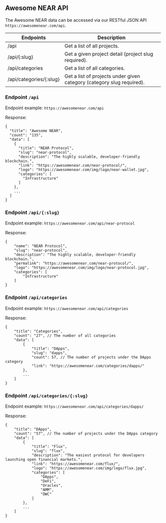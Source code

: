 ## Awesome NEAR API

The Awesome NEAR data can be accessed via our RESTful JSON API `https://awesomenear.com/api`.

| Endpoints                | Description |
| ------------------------ | ------------------------------ |
| /api                     | Get a list of all projects. |
| /api/{:slug}             | Get a given project detail (project slug required). |
| /api/categories          | Get a list of all categories. |
| /api/categories/{:slug}  | Get a list of projects under given category (category slug required). |

### Endpoint `/api`

Endpoint example: `https://awesomenear.com/api`

Response:

```
{
  "title": "Awesome NEAR",
  "count": "135",
  "data": [
    {
      "title": "NEAR Protocol",
      "slug": "near-protocol",
      "description": "The highly scalable, developer-friendly blockchain.",
      "link": "https://awesomenear.com/near-protocol/",
      "logo": "https://awesomenear.com/img/logo/near-wallet.jpg",
      "categories": [
        "Infrastructure"
      ]
    },
    ...
  ]
}
```

### Endpoint `/api/{:slug}`

Endpoint example: `https://awesomenear.com/api/near-protocol`

Response:

```
{
    "name": "NEAR Protocol",
    "slug": "near-protocol",
    "description": "The highly scalable, developer-friendly blockchain.",
    "permalink": "https://awesomenear.com/near-protocol/",
    "logo": "https://awesomenear.com/img/logo/near-protocol.jpg",
    "categories": [
        "Infrastructure"
    ]
}
```

### Endpoint `/api/categories`

Endpoint example: `https://awesomenear.com/api/categories`

Response:

```
{
    "title": "Categories",
    "count": "27", // The number of all categories
    "data": [
        {
            "title": "DApps",
            "slug": "dapps",
            "count": 57, // The number of projects under the DApps category
            "link": "https://awesomenear.com/categories/dapps/"
        },
        ...
    ]
}
```

### Endpoint `/api/categories/{:slug}`

Endpoint example: `https://awesomenear.com/api/categories/dapps/`

Response:

```
{
    "title": "DApps",
    "count": "57", // The number of projects under the DApps category
    "data": [
        {
            "title": "Flux",
            "slug": "flux",
            "description": "The easiest protocol for developers launching open financial markets.",
            "link": "https://awesomenear.com/flux/",
            "logo": "https://awesomenear.com/img/logo/flux.jpg",
            "categories": [
                "DApps",
                "DeFi",
                "Oracles",
                "AMM",
                "OWC"
            ]
        },
        ...
    ]
}
```
